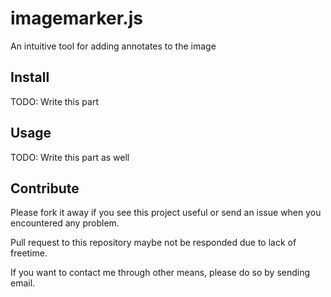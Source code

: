 imagemarker.js
================================================================================
An intuitive tool for adding annotates to the image

Install
--------------------------------------------------------------------------------
TODO: Write this part

Usage
--------------------------------------------------------------------------------
TODO: Write this part as well

Contribute
--------------------------------------------------------------------------------
Please fork it away if you see this project useful or send an issue when you
encountered any problem.

Pull request to this repository maybe not be responded due to lack of freetime.

If you want to contact me through other means, please do so by sending email.
